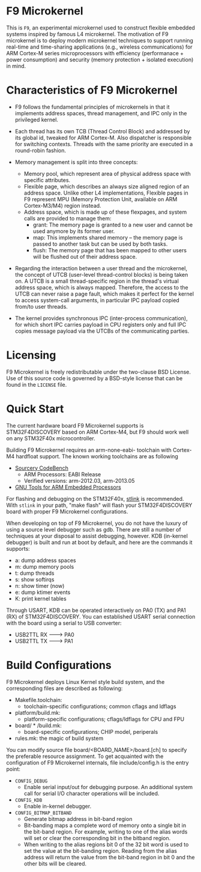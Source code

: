 F9 Microkernel
==============

This is `F9`, an experimental microkernel used to construct flexible embedded
systems inspired by famous L4 microkernel. The motivation of F9 microkernel
is to deploy modern microkernel techniques to support running real-time and
time-sharing applications (e.g., wireless communications) for ARM Cortex-M
series microprocessors with efficiency (performanace + power consumption) and
security (memory protection + isolated execution) in mind.


Characteristics of F9 Microkernel
=================================

* F9 follows the fundamental principles of microkernels in that it implements
  address spaces, thread management, and IPC only in the privileged kernel.

* Each thread has its own TCB (Thread Control Block) and addressed by its
  global id, tweaked for ARM Cortex-M. Also dispatcher is responsible for
  switching contexts. Threads with the same priority are executed in a
  round-robin fashion.

* Memory management is split into three concepts:
  - Memory pool, which represent area of physical address space with specific
    attributes.
  - Flexible page, which describes an always size aligned region of an address
    space. Unlike other L4 implementations, Flexible pages in F9 represent MPU
    (Memory Protection Unit, available on ARM Cortex-M3/M4) region instead.
  - Address space, which is made up of these flexpages, and system calls are
    provided to manage them:
    + grant: The memory page is granted to a new user and cannot be used
      anymore by its former user.
    + map: This implements shared memory – the memory page is passed to
      another task but can be used by both tasks.
    + flush: The memory page that has been mapped to other users will be
      flushed out of their address space.

* Regarding the interaction between a user thread and the microkernel, the
  concept of UTCB (user-level thread-control blocks) is being taken on. A UTCB
  is a small thread-specific region in the thread's virtual address space,
  which is always mapped. Therefore, the access to the UTCB can never raise a
  page fault, which makes it perfect for the kernel to access system-call
  arguments, in particular IPC payload copied from/to user threads.

* The kernel provides synchronous IPC (inter-process communication), for which
  short IPC carries payload in CPU registers only and full IPC copies message
  payload via the UTCBs of the communicating parties.


Licensing
=========

F9 Microkernel is freely redistributable under the two-clause BSD License.
Use of this source code is governed by a BSD-style license that can be found
in the `LICENSE` file.


Quick Start
===========

The current hardware board F9 Microkernel supports is STM32F4DISCOVERY based
on ARM Cortex-M4, but F9 should work well on any STM32F40x microcontroller.

Building F9 Microkernel requires an arm-none-eabi- toolchain with Cortex-M4
hardfloat support. The known working toolchains are as following
* [Sourcery CodeBench](http://www.mentor.com/embedded-software/sourcery-tools/sourcery-codebench/editions/lite-edition/)
  - ARM Processors: EABI Release
  - Verified versions: arm-2012.03, arm-2013.05
* [GNU Tools for ARM Embedded Processors](https://launchpad.net/gcc-arm-embedded)

For flashing and debugging on the STM32F40x, [stlink](https://github.com/texane/stlink) is recommended.
With `stlink` in your path, "make flash" will flash your STM32F4DISCOVERY
board with proper F9 Microkernel configurations.

When developing on top of F9 Microkernel, you do not have the luxury of using
a source level debugger such as gdb. There are still a number of techniques at
your disposal to assist debugging, however. KDB (in-kernel debugger) is built and
run at boot by default, and here are the commands it supports:

* a: dump address spaces
* m: dump memory pools
* t: dump threads
* s: show softirqs
* n: show timer (now)
* e: dump ktimer events
* K: print kernel tables

Through USART, KDB can be operated interactively on PA0 (TX) and PA1 (RX) of
STM32F4DISCOVERY. You can established USART serial connection with the board
using a serial to USB converter:

* USB2TTL RX ---> PA0
* USB2TTL TX ---> PA1


Build Configurations
====================

F9 Microkernel deploys Linux Kernel style build system, and the corresponding
files are described as following:

* Makefile.toolchain:
  - toolchain-specific configurations; common cflags and ldflags
* platform/build.mk:
  - platform-specific configurations; cflags/ldflags for CPU and FPU
* board/ * /build.mk:
  - board-specific configurations; CHIP model, periperals
* rules.mk: the magic of build system

You can modify source file board/<BOARD_NAME>/board.[ch] to specify the
preferable resource assignment. To get acquainted with the configuration of
F9 Microkernel internals, file include/config.h is the entry point:

* `CONFIG_DEBUG`
  - Enable serial input/out for debugging purpose. An additional system call
    for serial I/O character operations will be included.
* `CONFIG_KDB`
  - Enable in-kernel debugger.
* `CONFIG_BITMAP_BITBAND`
  - Generate bitmap address in bit-band region
  - Bit-banding maps a complete word of memory onto a single bit in the
    bit-band region. For example, writing to one of the alias words will set
    or clear the corresponding bit in the bitband region.
  - When writing to the alias regions bit 0 of the 32 bit word is used to set
    the value at the bit-banding region. Reading from the alias address will
    return the value from the bit-band region in bit 0 and the other bits will
    be cleared.
